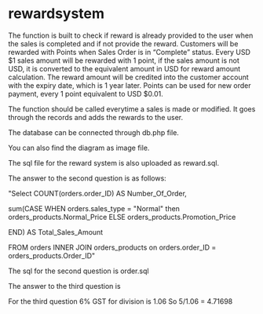 # rewardsystem

The function is built to check if reward is already provided to the user when the sales is completed and if not provide the reward. Customers will be rewarded with Points when Sales Order is in “Complete” status.
Every USD $1 sales amount will be rewarded with 1 point, if the sales amount is not USD, it is converted to the equivalent amount in USD for reward amount calculation.
The reward amount will be credited into the customer account with the expiry date, which is 1 year later.
Points can be used for new order payment, every 1 point equivalent to USD $0.01.

The function should be called everytime a sales is made or modified.
It goes through the records and adds the rewards to the user.

The database can be connected through db.php file.

You can also find the diagram as image file. 

The sql file for the reward system is also uploaded as reward.sql.

The answer to the second question is as follows:

"Select  COUNT(orders.order_ID) AS Number_Of_Order,

sum(CASE WHEN orders.sales_type = "Normal" then orders_products.Normal_Price ELSE orders_products.Promotion_Price 

END) AS Total_Sales_Amount

FROM orders INNER JOIN orders_products on orders.order_ID = orders_products.Order_ID"

The sql for the second question is order.sql

The answer to the third question is

For the third question
6% GST for division is 1.06
So
5/1.06 = 4.71698
